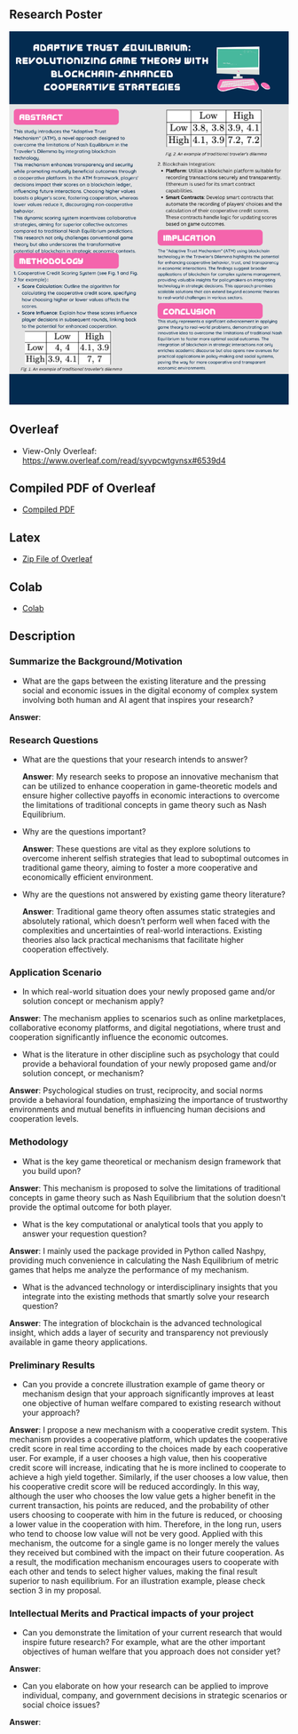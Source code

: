 ## Research Poster
![poster](images/Poster.png)

## Overleaf
 - View-Only Overleaf: https://www.overleaf.com/read/syvpcwtgvnsx#6539d4

## Compiled PDF of Overleaf
 - [Compiled PDF](https://github.com/Rising-Stars-by-Sunshine/COMPSCI206_Final-Project_Long-Qian/blob/main/Proposal/Compiled%20PDF%20(v0)/Final_Project.pdf)

## Latex
 - [Zip File of Overleaf](Latex)

## Colab
 - [Colab](Colab)

## Description

### Summarize the Background/Motivation
- What are the gaps between the existing literature and the pressing social
and economic issues in the digital economy of complex system involving
both human and AI agent that inspires your research?

**Answer**:
### Research Questions
- What are the questions that your research intends to answer?

  **Answer**: My research seeks to propose an innovative mechanism that can be utilized to enhance cooperation in game-theoretic models and ensure higher collective payoffs in economic interactions to overcome the limitations of traditional concepts in game theory such as Nash Equilibrium.
- Why are the questions important?

  **Answer**: These questions are vital as they explore solutions to overcome inherent selfish strategies that lead to suboptimal outcomes in traditional game theory, aiming to foster a more cooperative and economically efficient environment.
- Why are the questions not answered by existing game theory literature?

  **Answer**: Traditional game theory often assumes static strategies and absolutely rational, which doesn’t perform well when faced with the complexities and uncertainties of real-world interactions. Existing theories also lack practical mechanisms that facilitate higher cooperation effectively.
### Application Scenario
- In which real-world situation does your newly proposed game and/or
solution concept or mechanism apply?

**Answer**: The mechanism applies to scenarios such as online marketplaces, collaborative economy platforms, and digital negotiations, where trust and cooperation significantly influence the economic outcomes.
- What is the literature in other discipline such as psychology that could
provide a behavioral foundation of your newly proposed game and/or
solution concept, or mechanism?

**Answer**: Psychological studies on trust, reciprocity, and social norms provide a behavioral foundation, emphasizing the importance of trustworthy environments and mutual benefits in influencing human decisions and cooperation levels.

### Methodology
- What is the key game theoretical or mechanism design framework that
you build upon?

**Answer**: This mechanism is proposed to solve the limitations of traditional concepts in game theory such as Nash Equilibrium that the solution doesn't provide the optimal outcome for both player.
- What is the key computational or analytical tools that you apply to answer
your requestion question?

**Answer**: I mainly used the package provided in Python called Nashpy, providing much convenience in calculating the Nash Equilibrium of metric games that helps me analyze the performance of my mechanism.
- What is the advanced technology or interdisciplinary insights that you
integrate into the existing methods that smartly solve your research
question?

**Answer**: The integration of blockchain is the advanced technological insight, which adds a layer of security and transparency not previously available in game theory applications.

### Preliminary Results
- Can you provide a concrete illustration example of game theory or
mechanism design that your approach significantly improves at least one
objective of human welfare compared to existing research without your
approach?

**Answer**: I propose a new mechanism with a cooperative credit system. This mechanism provides a cooperative platform, which updates the cooperative credit score in real time according to the choices made by each cooperative user. For example, if a user chooses a high value, then his cooperative credit score will increase, indicating that he is more inclined to cooperate to achieve a high yield together. Similarly, if the user chooses a low value, then his cooperative credit score will be reduced accordingly. In this way, although the user who chooses the low value gets a higher benefit in the current transaction, his points are reduced, and the probability of other users choosing to cooperate with him in the future is reduced, or choosing a lower value in the cooperation with him. Therefore, in the long run, users who tend to choose low value will not be very good. Applied with this mechanism,  the outcome for a single game is no longer merely the values they received but combined with the impact on their future  cooperation.  As a result, the modification mechanism encourages users to cooperate with each other and tends to select higher values, making the final result superior to nash equilibrium. For an illustration example, please check section 3 in my proposal.
### Intellectual Merits and Practical impacts of your project
- Can you demonstrate the limitation of your current research that would
inspire future research? For example, what are the other important
objectives of human welfare that you approach does not consider yet?

**Answer**:
- Can you elaborate on how your research can be applied to improve
individual, company, and government decisions in strategic scenarios or
social choice issues?

**Answer**:
